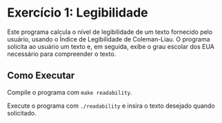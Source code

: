 # Exercício 1: Legibilidade

Este programa calcula o nível de legibilidade de um texto fornecido pelo usuário, usando o Índice de Legibilidade de Coleman-Liau. O programa solicita ao usuário um texto e, em seguida, exibe o grau escolar dos EUA necessário para compreender o texto.

## Como Executar

Compile o programa com `make readability`.

Execute o programa com `./readability` e insira o texto desejado quando solicitado.
